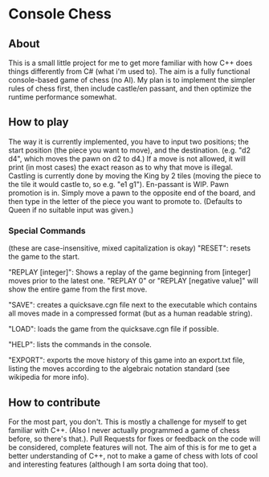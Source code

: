 # Console Chess

## About
This is a small little project for me to get more familiar with how C++ does things differently from C# (what i'm used to).
The aim is a fully functional console-based game of chess (no AI).
My plan is to implement the simpler rules of chess first, then include castle/en passant, and then optimize the runtime performance somewhat.

## How to play
The way it is currently implemented, you have to input two positions; the start position (the piece you want to move), and the destination. (e.g. "d2 d4", which moves the pawn on d2 to d4.)
If a move is not allowed, it will print (in most cases) the exact reason as to why that move is illegal.
Castling is currently done by moving the King by 2 tiles (moving the piece to the tile it would castle to, so e.g. "e1 g1").
En-passant is WIP.
Pawn promotion is in. Simply move a pawn to the opposite end of the board, and then type in the letter of the piece you want to promote to. (Defaults to Queen if no suitable input was given.)


### Special Commands
(these are case-insensitive, mixed capitalization is okay)
"RESET": resets the game to the start.

"REPLAY [integer]": Shows a replay of the game beginning from [integer] moves prior to the latest one. "REPLAY 0" or "REPLAY [negative value]" will show the entire game from the first move.

"SAVE": creates a quicksave.cgn file next to the executable which contains all moves made in a compressed format (but as a human readable string).

"LOAD": loads the game from the quicksave.cgn file if possible.

"HELP": lists the commands in the console.

"EXPORT": exports the move history of this game into an export.txt file, listing the moves according to the algebraic notation standard (see wikipedia for more info).

## How to contribute
For the most part, you don't. This is mostly a challenge for myself to get familiar with C++. (Also I never actually programmed a game of chess before, so there's that.). 
Pull Requests for fixes or feedback on the code will be considered, complete features will not. The aim of this is for me to get a better understanding of C++, not to make a game of chess with lots of cool and interesting features (although I am sorta doing that too).

